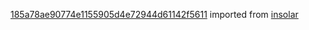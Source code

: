[185a78ae90774e1155905d4e72944d61142f5611](https://github.com/insolar/insolar/commit/185a78ae90774e1155905d4e72944d61142f5611) imported from [insolar](https://github.com/insolar/insolar)
